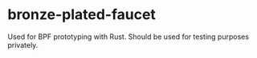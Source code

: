 # bronze-plated-faucet

Used for BPF prototyping with Rust. Should be used for testing purposes privately.
